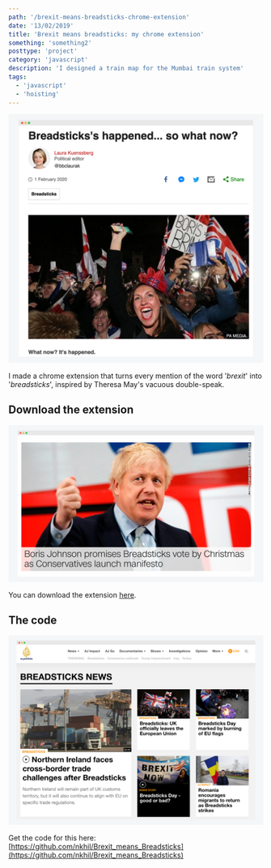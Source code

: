 ```yaml
---
path: '/brexit-means-breadsticks-chrome-extension'
date: '13/02/2019'
title: 'Brexit means breadsticks: my chrome extension'
something: 'something2'
posttype: 'project'
category: 'javascript'
description: 'I designed a train map for the Mumbai train system'
tags:
  - 'javascript'
  - 'hoisting'
---
```


![brexit means breadsticks](./brexit-means-breadsticks.png)

I made a chrome extension that turns every mention of the word '_brexit_' into '_breadsticks_', inspired by Theresa May's vacuous double-speak. 

## Download the extension
![brexit means breadsticks](./brexit-2.png)

You can download the extension [here](https://chrome.google.com/webstore/detail/brexit-means-breadsticks/okbmmlhhebmgpjgjhffamejlcgclpkkh?hl=en-GB).

## The code
![brexit means breadsticks](./brexit-3.png)

Get the code for this here: [https://github.com/nkhil/Brexit_means_Breadsticks](https://github.com/nkhil/Brexit_means_Breadsticks)